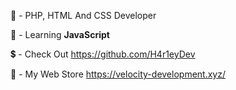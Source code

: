 🎫 - PHP, HTML And CSS Developer

🧮 - Learning **JavaScript**

💲 - Check Out https://github.com/H4r1eyDev

🧲 - My Web Store https://velocity-development.xyz/

<!---
Mr-Crizzle/Mr-Crizzle is a ✨ special ✨ repository because its `README.md` (this file) appears on your GitHub profile.
You can click the Preview link to take a look at your changes.
--->
